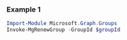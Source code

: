 ### Example 1
``` powershell
Import-Module Microsoft.Graph.Groups
Invoke-MgRenewGroup -GroupId $groupId
```
